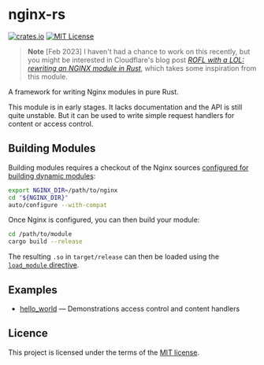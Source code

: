 # nginx-rs

[![crates.io](https://img.shields.io/crates/v/nginx-rs.svg)](https://crates.io/crates/nginx-rs)
[![MIT License](https://img.shields.io/crates/l/nginx-rs.svg)](LICENSE)

> **Note**
> [Feb 2023] I haven't had a chance to work on this recently, but you might be interested in
> Cloudflare's blog post [*ROFL with a LOL: rewriting an NGINX module in Rust*](https://blog.cloudflare.com/rust-nginx-module/), which takes some inspiration from this module.

A framework for writing Nginx modules in pure Rust.

This module is in early stages. It lacks documentation and the API is still quite unstable.
But it can be used to write simple request handlers for content or access control.

## Building Modules

Building modules requires a checkout of the Nginx sources
[configured for building dynamic modules](https://www.nginx.com/blog/compiling-dynamic-modules-nginx-plus/):

```bash
export NGINX_DIR=/path/to/nginx
cd "${NGINX_DIR}"
auto/configure --with-compat
```

Once Nginx is configured, you can then build your module:

```bash
cd /path/to/module
cargo build --release
```

The resulting `.so` in `target/release` can then be loaded using the
[`load_module` directive](https://nginx.org/en/docs/ngx_core_module.html#load_module).

## Examples

- [hello_world](/examples/hello_world) — Demonstrations access control and content handlers

## Licence

This project is licensed under the terms of the [MIT license](LICENSE).
